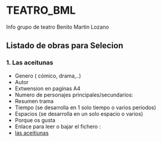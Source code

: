 # TEATRO_BML
Info grupo de teatro Benito Martin Lozano

## Listado de obras para Selecion

### 1. Las aceitunas

* Genero ( cómico, drama,..)
* Autor
* Extwension en paginas A4
* Numero de personajes principales/secundarios: 
* Resumen trama
* Tiempo (se desarrolla en 1 solo tiempo o  varios periodos)
* Espacios (se desarrolla en un solo espacio o varios)
* Porque os gusta
* Enlace para leer o bajar el fichero :
* [las aceitiunas](https://drive.google.com/file/d/12pfWHfCS2ozrEAyv6qG5nnq-45Zxm6RB/view?usp=sharing)
